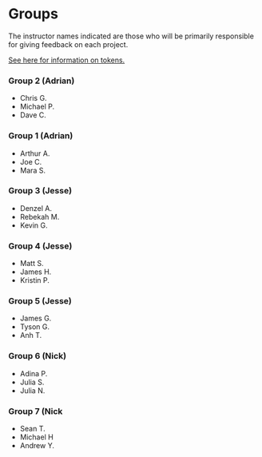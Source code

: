 # Groups

The instructor names indicated are those who will be primarily responsible for giving feedback on each project.

[See here for information on tokens.](readme.md#support)


### Group 2 (Adrian)

- Chris G.
- Michael P.
- Dave C.

### Group 1 (Adrian)

- Arthur A.
- Joe C.
- Mara S.

### Group 3 (Jesse)

- Denzel A.
- Rebekah M.
- Kevin G.

### Group 4 (Jesse)

- Matt S.
- James H.
- Kristin P.

### Group 5 (Jesse)

- James G.
- Tyson G.
- Anh T.


### Group 6 (Nick)

- Adina P.
- Julia S.
- Julia N.


### Group 7 (Nick

- Sean T.
- Michael H
- Andrew Y.

